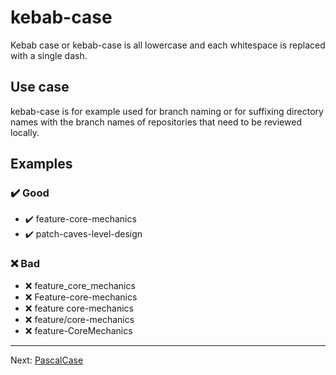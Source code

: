 # kebab-case

Kebab case or kebab-case is all lowercase and each whitespace is replaced with a single dash.

## Use case

kebab-case is for example used for branch naming or for suffixing directory names with the branch names of repositories that need to be reviewed locally.

## Examples

### ✔️ Good

- ✔️ feature-core-mechanics
- ✔️ patch-caves-level-design

### ❌ Bad

- ❌ feature\_core\_mechanics
- ❌ Feature-core-mechanics
- ❌ feature core-mechanics
- ❌ feature/core-mechanics
- ❌ feature-CoreMechanics

---

Next: [PascalCase](./PascalCase.md)